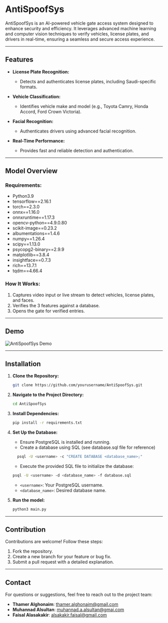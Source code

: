 # AntiSpoofSys

AntiSpoofSys is an AI-powered vehicle gate access system designed to enhance security and efficiency. It leverages advanced machine learning and computer vision techniques to verify vehicles, license plates, and drivers in real-time, ensuring a seamless and secure access experience.

---

## Features

- **License Plate Recognition:**
  - Detects and authenticates license plates, including Saudi-specific formats.
 

- **Vehicle Classification:**
  - Identifies vehicle make and model (e.g., Toyota Camry, Honda Accord, Ford Crown Victoria).

- **Facial Recognition:**
  - Authenticates drivers using advanced facial recognition.


- **Real-Time Performance:**
  - Provides fast and reliable detection and authentication.

---

## Model Overview

### **Requirements:**
-  Python3.9
-  tensorflow==2.16.1
-  torch==2.3.0
-  onnx==1.16.0
-  onnxruntime==1.17.3
-  opencv-python==4.9.0.80
-  scikit-image==0.23.2
-  albumentations==1.4.6
-  numpy==1.26.4
-  scipy==1.13.0
-  psycopg2-binary==2.9.9
-  matplotlib==3.8.4
-  insightface==0.7.3
-  rich==13.7.1
-  tqdm==4.66.4

### **How It Works:**
1. Captures video input or live stream to detect vehicles, license plates, and faces.
2. Verifies the 3 features against a database.
3. Opens the gate for verified entries.

---

## Demo

![AntiSpoofSys Demo](result.gif)



---

## Installation

1. **Clone the Repository:**
   ```bash
   git clone https://github.com/yourusername/AntiSpoofSys.git
   ```

2. **Navigate to the Project Directory:**
   ```bash
   cd AntiSpoofSys
   ```

3. **Install Dependencies:**
   ```bash
   pip install -r requirements.txt
   ```

4. **Set Up the Database:**
   - Ensure PostgreSQL is installed and running.
   - Create a database using SQL (see database.sql file for reference)
   ```bash
     psql -U <username> -c "CREATE DATABASE <database_name>;"
   ```
   - Execute the provided SQL file to initialize the database:
    ```bash
    psql -U <username> -d <database_name> -f database.sql
    ```

    - `<username>`: Your PostgreSQL username.
    - `<database_name>`: Desired database name.
    



5. **Run the model:**
   ```bash
   python3 main.py
   ```


---

## Contribution

Contributions are welcome! Follow these steps:
1. Fork the repository.
2. Create a new branch for your feature or bug fix.
3. Submit a pull request with a detailed explanation.

---

## Contact

For questions or suggestions, feel free to reach out to the project team:
- **Thamer Alghonaim**: thamer.alghonaim@gmail.com
- **Muhannad Alsultan**: muhannad.a.alsultan@gmai.com
- **Faisal Alasakakir**: alsakakir.faisal@gmail.com
